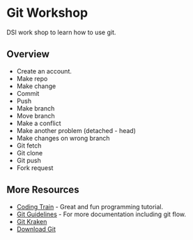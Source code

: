 # Git Workshop

DSI work shop to learn how to use git.

## Overview

- Create an account.
- Make repo
- Make change
- Commit
- Push
- Make branch
- Move branch
- Make a conflict
- Make another problem (detached - head)
- Make changes on wrong branch
- Git fetch
- Git clone
- Git push
- Fork request

## More Resources

- [Coding Train](https://www.youtube.com/playlist?list=PLRqwX-V7Uu6ZF9C0YMKuns9sLDzK6zoiV) - Great and fun programming tutorial.
- [Git Guidelines](https://guides.github.com/) - For more documentation including git flow.
- [Git Kraken](https://www.gitkraken.com/)
- [Download Git](https://git-scm.com/downloads)
